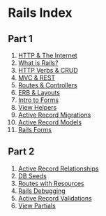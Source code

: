 # Rails Index

## Part 1
1. [HTTP & The Internet](./http-and-the-internet.md)  
1. [What is Rails?](./what-is-ruby-on-rails.md)  
1. [HTTP Verbs & CRUD](./http-verbs-crud-and-idempotency.md)  
1. [MVC & REST](./mvc-and-restful-routing.md)  
1. [Routes & Controllers](./routes-controllers-and-views.md)  
1. [ERB & Layouts](./ERB-and-Layouts.md)  
1. [Intro to Forms](./html-forms.md)  
1. [View Helpers](./common-view-helpers.md)  
1. [Active Record Migrations](./active-record-migrations.md)  
1. [Active Record Models](./active-record-models.md)  
1. [Rails Forms](./rails-forms.md)

## Part 2
1. [Active Record Relationships](./active-record-relationships.md)  
1. [DB Seeds](./db-seeds.md)  
1. [Routes with Resources](./routes-and-resources.md)  
1. [Rails Debugging]()  
1. [Active Record Validations]()  
1. [View Partials]()  
